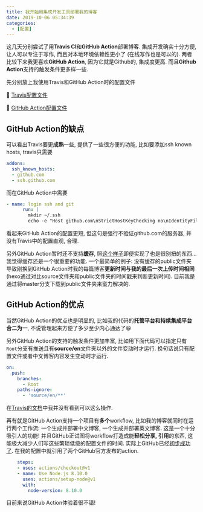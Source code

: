 ```yaml
---
title: 我开始用集成开发工具部署我的博客
date: 2019-10-06 05:34:39
categories:
  - [配置]
---
```


这几天分别尝试了用**Travis CI**和**GitHub Action**部署博客. 集成开发确实十分方便, 让人可以专注于写作, 而且对本地环境依赖性更小了 (在线写作也是可以的). 两者比较下来我更喜欢**GitHub Action**, 因为它就是Github的, 集成度更高. 而且**Github Action**支持的触发条件更多样一些.

<!-- More -->

先分别放上我使用Travis和GitHub Action时的配置文件

🔗 [Travis配置文件](https://github.com/LeoJhonSong/LeoJhonSong.github.io/blob/02ce864f1cbe09d82c0dfe6f617b36737344d41e/.travis.yml)

🔗 [GitHub Action配置文件](https://github.com/LeoJhonSong/LeoJhonSong.github.io/tree/Root/.github/workflows)

## GitHub Action的缺点

可以看出Travis要更**成熟**一些, 提供了一些很方便的功能, 比如要添加ssh known hosts, travis只需要

```yml
addons:
  ssh_known_hosts:
  - github.com
  - ssh.github.com
```

而在GitHub Action中需要

```yml
- name: login ssh and git
      run: |
        mkdir ~/.ssh
        echo -e "Host github.com\nStrictHostKeyChecking no\nIdentityFile ~/.ssh/id_rsa_github_action" > ~/.ssh/config
```

看起来GitHub Action的配置更短, 但这句是强行不验证github.com的服务器, 并没有Travis中的配置直观, 合理.

另外GitHub Action暂时还不支持**缓存**, 照[这个样子](https://help.github.com/en/github/automating-your-workflow-with-github-actions/persisting-workflow-data-using-artifacts)即便实现了也是很别扭的东西... 我觉得缓存还是一个很重要的功能. 一个最简单的例子: 没有缓存的public文件夹导致刚换到GitHub Action时我的每篇博客**更新时间与我的最后一次上传时间相同** (hexo通过对比source文件夹和public文件夹的时间戳来判断更新时间). 目前我是通过将master分支下载到public文件夹来蛮力解决的.

## GitHub Action的优点

当然GitHub Action的优点也是明显的, 比如我的代码的**托管平台和持续集成平台合二为一**, 不说管理起来方便了多少至少内心通达了😆

另外GitHub Action的支持的触发条件更加丰富, 比如用下面代码可以指定只有`Root`分支有推送且有**source/en**文件夹以外的文件变动时才运行. 换句话说只有配置文件或者中文博客内容发生变动时才运行.

```yml
on:
  push:
    branches:
      - Root
    paths-ignore:
      - 'source/en/**'
```

在[Travis的文档](https://docs.travis-ci.com/user/conditional-builds-stages-jobs/)中我并没有看到可以这么操作.

再有就是GitHub Action支持一个项目有**多个**workflow, 比如我的博客就同时在运行两个工作流: 一个生成并部署中文博客, 一个生成并部署英文博客. 这是一个十分吸引人的功能! 并且GitHub正试图将workflow打造成能**轻松分享, 引用**的东西, 这能极大减少人们写这些繁琐低级的配置文件的时间. 实际上GitHub已经[初步成功了](https://github.com/marketplace?type=actions). 在我的配置中就引用了两个GitHub官方发布的action.

```yml
    steps:
    - uses: actions/checkout@v1
    - name: Use Node.js 8.10.0
      uses: actions/setup-node@v1
      with:
        node-version: 8.10.0
```

目前来说GitHub Action体验着很不错!
